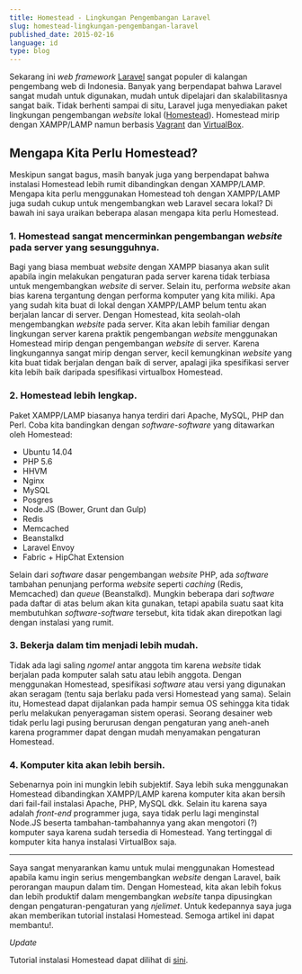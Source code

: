 ```yaml
---
title: Homestead - Lingkungan Pengembangan Laravel
slug: homestead-lingkungan-pengembangan-laravel
published_date: 2015-02-16
language: id
type: blog
---
```


Sekarang ini *web framework* [Laravel](http://laravel.com) sangat populer di kalangan pengembang web di Indonesia. Banyak yang berpendapat bahwa Laravel sangat mudah untuk digunakan, mudah untuk dipelajari dan skalabilitasnya sangat baik. Tidak berhenti sampai di situ, Laravel juga menyediakan paket lingkungan pengembangan *website* lokal ([Homestead](http://laravel.com/docs/4.2/homestead)). Homestead mirip dengan XAMPP/LAMP namun berbasis [Vagrant](https://www.vagrantup.com) dan [VirtualBox](https://www.virtualbox.org).

## Mengapa Kita Perlu Homestead?

Meskipun sangat bagus, masih banyak juga yang berpendapat bahwa instalasi Homestead lebih rumit dibandingkan dengan XAMPP/LAMP. Mengapa kita perlu menggunakan Homestead toh dengan XAMPP/LAMP juga sudah cukup untuk mengembangkan web Laravel secara lokal? Di bawah ini saya uraikan beberapa alasan mengapa kita perlu Homestead.

### 1. Homestead sangat mencerminkan pengembangan *website* pada server yang sesungguhnya.

Bagi yang biasa membuat *website* dengan XAMPP biasanya akan sulit apabila ingin melakukan pengaturan pada server karena tidak terbiasa untuk mengembangkan *website* di server. Selain itu, performa *website* akan bias karena tergantung dengan performa komputer yang kita miliki. Apa yang sudah kita buat di lokal dengan XAMPP/LAMP belum tentu akan berjalan lancar di server. Dengan Homestead, kita seolah-olah mengembangkan *website* pada server. Kita akan lebih familiar dengan lingkungan server karena praktik pengembangan *website* menggunakan Homestead mirip dengan pengembangan *website* di server. Karena lingkungannya sangat mirip dengan server, kecil kemungkinan *website* yang kita buat tidak berjalan dengan baik di server, apalagi jika spesifikasi server kita lebih baik daripada spesifikasi virtualbox Homestead.

### 2. Homestead lebih lengkap.

Paket XAMPP/LAMP biasanya hanya terdiri dari Apache, MySQL, PHP dan Perl. Coba kita bandingkan dengan *software-software* yang ditawarkan oleh Homestead:

- Ubuntu 14.04
- PHP 5.6
- HHVM
- Nginx
- MySQL
- Posgres
- Node.JS (Bower, Grunt dan Gulp)
- Redis
- Memcached
- Beanstalkd
- Laravel Envoy
- Fabric + HipChat Extension

Selain dari *software* dasar pengembangan *website* PHP, ada *software* tambahan penunjang performa *website* seperti *caching* (Redis, Memcached) dan *queue* (Beanstalkd). Mungkin beberapa dari *software* pada daftar di atas belum akan kita gunakan, tetapi apabila suatu saat kita membutuhkan *software-software* tersebut, kita tidak akan direpotkan lagi dengan instalasi yang rumit.

### 3. Bekerja dalam tim menjadi lebih mudah.

Tidak ada lagi saling *ngomel* antar anggota tim karena *website* tidak berjalan pada komputer salah satu atau lebih anggota. Dengan menggunakan Homestead, spesifikasi *software* atau versi yang digunakan akan seragam (tentu saja berlaku pada versi Homestead yang sama). Selain itu, Homestead dapat dijalankan pada hampir semua OS sehingga kita tidak perlu melakukan penyeragaman sistem operasi. Seorang desainer web tidak perlu lagi pusing berurusan dengan pengaturan yang aneh-aneh karena programmer dapat dengan mudah menyamakan pengaturan Homestead.

### 4. Komputer kita akan lebih bersih.

Sebenarnya poin ini mungkin lebih subjektif. Saya lebih suka menggunakan Homestead dibandingkan XAMPP/LAMP karena komputer kita akan bersih dari fail-fail instalasi Apache, PHP, MySQL dkk. Selain itu karena saya adalah *front-end* programmer juga, saya tidak perlu lagi menginstal Node.JS beserta tambahan-tambahannya yang akan mengotori (?) komputer saya karena sudah tersedia di Homestead. Yang tertinggal di komputer kita hanya instalasi VirtualBox saja.

---

Saya sangat menyarankan kamu untuk mulai menggunakan Homestead apabila kamu ingin serius mengembangkan *website* dengan Laravel, baik perorangan maupun dalam tim. Dengan Homestead, kita akan lebih fokus dan lebih produktif dalam mengembangkan *website* tanpa dipusingkan dengan pengaturan-pengaturan yang *njelimet*. Untuk kedepannya saya juga akan memberikan tutorial instalasi Homestead. Semoga artikel ini dapat membantu!.

*Update*

Tutorial instalasi Homestead dapat dilihat di [sini](/instalasi-homestead.html).

